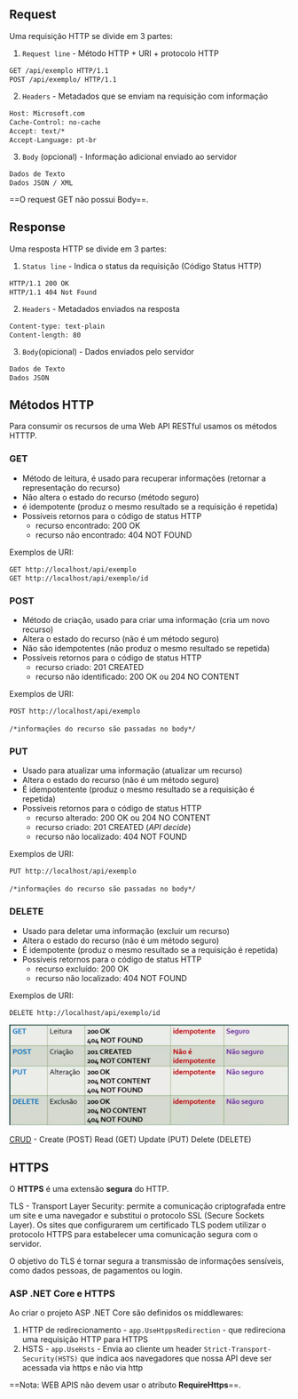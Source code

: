 ## Request

Uma requisição HTTP se divide em 3 partes:

1. `Request line` - Método HTTP + URI + protocolo HTTP
```
GET /api/exemplo HTTP/1.1
POST /api/exemplo/ HTTP/1.1
```

2. `Headers` - Metadados que se enviam na requisição com informação
```
Host: Microsoft.com
Cache-Control: no-cache
Accept: text/*
Accept-Language: pt-br
```

3. `Body` (opcional) - Informação adicional enviado ao servidor
```
Dados de Texto
Dados JSON / XML
```

==O request GET não possui Body==.

## Response

Uma resposta HTTP se divide em 3 partes:

1. `Status line` - Indica o status da requisição (Código Status HTTP)
```
HTTP/1.1 200 OK
HTTP/1.1 404 Not Found
```

2. `Headers` - Metadados enviados na resposta
```
Content-type: text-plain
Content-length: 80
```

3. `Body`(opicional) - Dados enviados pelo servidor
```
Dados de Texto
Dados JSON
```


## Métodos HTTP

Para consumir os recursos de uma Web API RESTful usamos os métodos HTTTP.

### GET

- Método de leitura, é usado para recuperar informações (retornar a representação do recurso)
- Não altera o estado do recurso (método seguro)
- é idempotente (produz o mesmo resultado se a requisição é repetida)
- Possíveis retornos para o código de status HTTP
	- recurso encontrado: 200 OK
	- recurso não encontrado: 404 NOT FOUND

Exemplos de URI:
```
GET http://localhost/api/exemplo
GET http://localhost/api/exemplo/id
```

### POST

- Método de criação, usado para criar uma informação (cria um novo recurso)
- Altera o estado do recurso (não é um método seguro)
- Não são idempotentes (não produz o mesmo resultado se repetida)
- Possíveis retornos para o código de status HTTP
	- recurso criado: 201 CREATED
	- recurso não identificado: 200 OK ou 204 NO CONTENT

Exemplos de URI:
```
POST http://localhost/api/exemplo 

/*informações do recurso são passadas no body*/
```

### PUT

- Usado para atualizar uma informação (atualizar um recurso)
- Altera o estado do recurso (não é um método seguro)
- É idempotentente (produz o mesmo resultado se a requisição é repetida)
- Possíveis retornos para o código de status HTTP
	- recurso alterado: 200 OK ou 204 NO CONTENT
	- recurso criado: 201 CREATED (*API decide*)
	- recurso não localizado: 404 NOT FOUND

Exemplos de URI:
```
PUT http://localhost/api/exemplo 

/*informações do recurso são passadas no body*/
```

### DELETE

- Usado para deletar uma informação (excluir um recurso)
- Altera o estado do recurso (não é um método seguro)
- É idempotente (produz o mesmo resultado se a requisição é repetida)
- Possíveis retornos para o código de status HTTP
	- recurso excluído: 200 OK
	- recurso não localizado: 404 NOT FOUND

Exemplos de URI:
```
DELETE http://localhost/api/exemplo/id
```

![web_api5](img/web_api5.png)

[CRUD](conceitos/crud.md) - Create (POST) Read (GET) Update (PUT) Delete (DELETE)

## HTTPS

O **HTTPS** é uma extensão **segura** do HTTP.

TLS - Transport Layer Security: permite a comunicação criptografada entre um site e uma navegador e substitui o protocolo SSL (Secure Sockets Layer). Os sites que configurarem um certificado TLS podem utilizar o protocolo HTTPS para estabelecer uma comunicação segura com o servidor.

O objetivo do TLS é tornar segura a transmissão de informações sensíveis, como dados pessoas, de pagamentos ou login.

### ASP .NET Core e HTTPS

Ao criar o projeto ASP .NET Core são definidos os middlewares:

1. HTTP de redirecionamento - `app.UseHtppsRedirection` - que redireciona uma requisição HTTP para HTTPS
2. HSTS - `app.UseHsts` - Envia ao cliente um header `Strict-Transport-Security(HSTS)` que indica aos navegadores que nossa API deve ser acessada via https e não via http

==Nota: WEB APIS não devem usar o atributo **RequireHttps**==.


